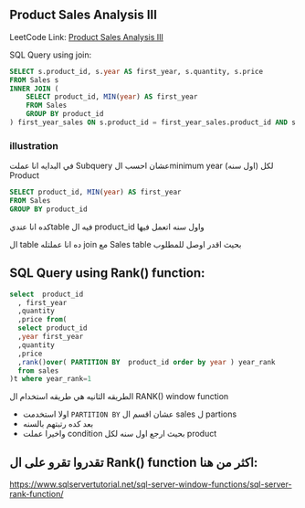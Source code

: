 
## Product Sales Analysis III

LeetCode Link: [Product Sales Analysis III](https://leetcode.com/problems/product-sales-analysis-iii/description/?envType=study-plan-v2&envId=top-sql-50)


SQL Query using join:

```sql
SELECT s.product_id, s.year AS first_year, s.quantity, s.price
FROM Sales s 
INNER JOIN (
    SELECT product_id, MIN(year) AS first_year
    FROM Sales
    GROUP BY product_id
) first_year_sales ON s.product_id = first_year_sales.product_id AND s.year = first_year_sales.first_year;
```
### illustration
في البدايه انا عملت Subquery عشان احسب الminimum year (اول سنه) لكل Product
```sql
SELECT product_id, MIN(year) AS first_year
FROM Sales
GROUP BY product_id
```
كده انا عنديtable فيه ال product_id  واول سنه اتعمل فيها


ال table ده انا عملتله join مع Sales table بحيث اقدر اوصل للمطلوب 



## SQL Query using Rank() function:
```sql
select  product_id
  , first_year
  ,quantity
  ,price from(
  select product_id
  ,year first_year
  ,quantity
  ,price
  ,rank()over( PARTITION BY  product_id order by year ) year_rank
  from sales  
)t where year_rank=1
```


الطريقه الثانيه هي طريقه استخدام ال RANK() window function
-  اولا استخدمت `PARTITION BY` عشان اقسم ال sales ل partions
- بعد كده رتبتهم بالسنه
- واخيرا عملت condition بحيث ارجع اول سنه لكل product
 ## تقدروا تقرو على ال Rank() function اكثر من هنا: 
 https://www.sqlservertutorial.net/sql-server-window-functions/sql-server-rank-function/ 



